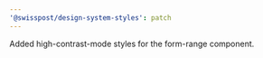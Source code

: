 ```yaml
---
'@swisspost/design-system-styles': patch
---
```


Added high-contrast-mode styles for the form-range component.
